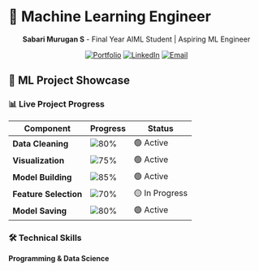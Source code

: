 # 🧠 Machine Learning Engineer

<div align="center">

**Sabari Murugan S** - Final Year AIML Student | Aspiring ML Engineer

[![Portfolio](https://img.shields.io/badge/🌐_Portfolio-FF6B6B?style=for-the-badge&logo=google-chrome&logoColor=white)](#)
[![LinkedIn](https://img.shields.io/badge/💼_LinkedIn-0077B5?style=for-the-badge&logo=linkedin&logoColor=white)](#)
[![Email](https://img.shields.io/badge/📧_Email-D14836?style=for-the-badge&logo=gmail&logoColor=white)](mailto:your-email@example.com)

</div>

## 🚀 ML Project Showcase

### 📊 Live Project Progress

| Component | Progress | Status |
|-----------|----------|--------|
| **Data Cleaning** | ![80%](https://progress-bar.dev/80/?title=Data+Cleaning&width=200&color=ff8a00) | 🟢 Active |
| **Visualization** | ![75%](https://progress-bar.dev/75/?title=Visualization&width=200&color=e52e71) | 🟢 Active |
| **Model Building** | ![85%](https://progress-bar.dev/85/?title=Model+Building&width=200&color=9d50bb) | 🟢 Active |
| **Feature Selection** | ![70%](https://progress-bar.dev/70/?title=Feature+Selection&width=200&color=00ff88) | 🟡 In Progress |
| **Model Saving** | ![80%](https://progress-bar.dev/80/?title=Model+Saving&width=200&color=0099ff) | 🟢 Active |

### 🛠 Technical Skills

**Programming & Data Science**